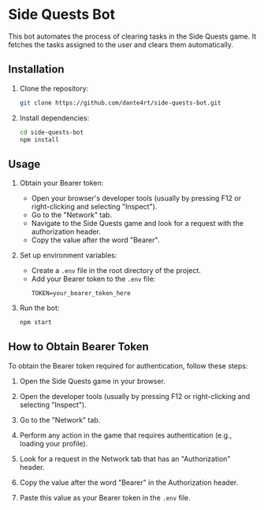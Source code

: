 # Side Quests Bot

This bot automates the process of clearing tasks in the Side Quests game. It fetches the tasks assigned to the user and clears them automatically.

## Installation

1. Clone the repository:

   ```sh
   git clone https://github.com/dante4rt/side-quests-bot.git
   ```

2. Install dependencies:
   ```sh
   cd side-quests-bot
   npm install
   ```

## Usage

1. Obtain your Bearer token:

   - Open your browser's developer tools (usually by pressing F12 or right-clicking and selecting "Inspect").
   - Go to the "Network" tab.
   - Navigate to the Side Quests game and look for a request with the authorization header.
   - Copy the value after the word "Bearer".

2. Set up environment variables:

   - Create a `.env` file in the root directory of the project.
   - Add your Bearer token to the `.env` file:
     ```
     TOKEN=your_bearer_token_here
     ```

3. Run the bot:
   ```sh
   npm start
   ```

## How to Obtain Bearer Token

To obtain the Bearer token required for authentication, follow these steps:

1. Open the Side Quests game in your browser.

2. Open the developer tools (usually by pressing F12 or right-clicking and selecting "Inspect").

3. Go to the "Network" tab.

4. Perform any action in the game that requires authentication (e.g., loading your profile).

5. Look for a request in the Network tab that has an "Authorization" header.

6. Copy the value after the word "Bearer" in the Authorization header.

7. Paste this value as your Bearer token in the `.env` file.
